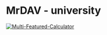 # MrDAV - university


[![Multi-Featured-Calculator](https://img.youtube.com/vi/iGigcBIpA1o/0.jpg)](https://www.youtube.com/watch?v=iGigcBIpA1o)
